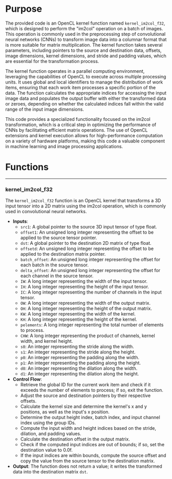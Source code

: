 # Purpose
The provided code is an OpenCL kernel function named `kernel_im2col_f32`, which is designed to perform the "im2col" operation on a batch of images. This operation is commonly used in the preprocessing step of convolutional neural networks (CNNs) to transform image data into a columnar format that is more suitable for matrix multiplication. The kernel function takes several parameters, including pointers to the source and destination data, offsets, image dimensions, kernel dimensions, and stride and padding values, which are essential for the transformation process.

The kernel function operates in a parallel computing environment, leveraging the capabilities of OpenCL to execute across multiple processing units. It uses global and local identifiers to manage the distribution of work items, ensuring that each work item processes a specific portion of the data. The function calculates the appropriate indices for accessing the input image data and populates the output buffer with either the transformed data or zeroes, depending on whether the calculated indices fall within the valid range of the input image dimensions.

This code provides a specialized functionality focused on the im2col transformation, which is a critical step in optimizing the performance of CNNs by facilitating efficient matrix operations. The use of OpenCL extensions and kernel execution allows for high-performance computation on a variety of hardware platforms, making this code a valuable component in machine learning and image processing applications.
# Functions

---
### kernel\_im2col\_f32
The `kernel_im2col_f32` function is an OpenCL kernel that transforms a 3D input tensor into a 2D matrix using the im2col operation, which is commonly used in convolutional neural networks.
- **Inputs**:
    - `src1`: A global pointer to the source 3D input tensor of type float.
    - `offset1`: An unsigned long integer representing the offset to be applied to the source tensor pointer.
    - `dst`: A global pointer to the destination 2D matrix of type float.
    - `offsetd`: An unsigned long integer representing the offset to be applied to the destination matrix pointer.
    - `batch_offset`: An unsigned long integer representing the offset for each batch in the source tensor.
    - `delta_offset`: An unsigned long integer representing the offset for each channel in the source tensor.
    - `IW`: A long integer representing the width of the input tensor.
    - `IH`: A long integer representing the height of the input tensor.
    - `IC`: A long integer representing the number of channels in the input tensor.
    - `OW`: A long integer representing the width of the output matrix.
    - `OH`: A long integer representing the height of the output matrix.
    - `KW`: A long integer representing the width of the kernel.
    - `KH`: A long integer representing the height of the kernel.
    - `pelements`: A long integer representing the total number of elements to process.
    - `CHW`: A long integer representing the product of channels, kernel width, and kernel height.
    - `s0`: An integer representing the stride along the width.
    - `s1`: An integer representing the stride along the height.
    - `p0`: An integer representing the padding along the width.
    - `p1`: An integer representing the padding along the height.
    - `d0`: An integer representing the dilation along the width.
    - `d1`: An integer representing the dilation along the height.
- **Control Flow**:
    - Retrieve the global ID for the current work item and check if it exceeds the number of elements to process; if so, exit the function.
    - Adjust the source and destination pointers by their respective offsets.
    - Calculate the kernel size and determine the kernel's x and y positions, as well as the input's x position.
    - Determine the output height index, batch index, and input channel index using the group IDs.
    - Compute the input width and height indices based on the stride, dilation, and padding values.
    - Calculate the destination offset in the output matrix.
    - Check if the computed input indices are out of bounds; if so, set the destination value to 0.0f.
    - If the input indices are within bounds, compute the source offset and copy the value from the source tensor to the destination matrix.
- **Output**: The function does not return a value; it writes the transformed data into the destination matrix `dst`.


